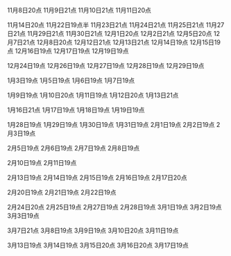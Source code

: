 11月8日20点
11月9日21点
11月10日21点
11月11日20点

11月14日20点
11月22日19点半
11月23日21点
11月24日21点
11月25日21点
11月27日21点
11月29日21点
11月30日21点
12月1日20点
12月2日21点
12月5日20点
12月7日21点
12月8日20点
12月12日21点
12月13日21点
12月14日19点
12月15日19点
12月16日19点
12月17日19点
12月19日19点

12月24日19点
12月26日19点
12月27日19点
12月28日19点
12月29日19点


1月3日19点
1月5日19点
1月6日19点
1月7日19点

1月9日19点
1月10日20点
1月11日19点
1月12日20点
1月13日21点

1月16日21点
1月17日19点
1月18日19点
1月19日19点

1月28日19点
1月29日19点
1月30日19点
1月31日19点
2月1日19点
2月2日19点
2月3日19点

2月5日19点
2月6日19点
2月7日19点
2月8日19点

2月10日19点
2月11日19点

2月13日19点
2月14日19点
2月15日19点
2月16日19点
2月17日20点

2月20日19点
2月21日19点
2月22日19点

2月24日20点
2月25日19点
2月27日19点
2月28日19点
3月1日19点
3月2日19点
3月3日19点


3月7日21点
3月8日19点
3月9日19点
3月10日20点
3月11日19点

3月13日19点
3月14日19点
3月15日20点
3月16日20点
3月17日19点



